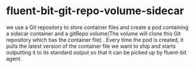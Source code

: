 # fluent-bit-git-repo-volume-sidecar
we use a Git repository to store container files
and create a pod containing a sidecar container and a gitRepo volume(The volume will clone
this Git repository which has the container file) . Every time
the pod is created, it pulls the latest version of the container file we want to ship and starts outputting it to its standard output so that it can be picked up by fluent-bit agent.
